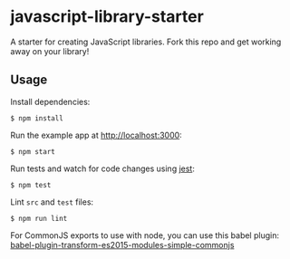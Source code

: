 # javascript-library-starter

A starter for creating JavaScript libraries. Fork this repo and get working away on your library!

## Usage

Install dependencies:

```
$ npm install
```

Run the example app at [http://localhost:3000](http://localhost:3000):

```
$ npm start
```

Run tests and watch for code changes using [jest](https://github.com/facebook/jest):

```
$ npm test
```

Lint `src` and `test` files:

```
$ npm run lint
```

For CommonJS exports to use with node, you can use this babel plugin: [babel-plugin-transform-es2015-modules-simple-commonjs](https://www.npmjs.com/package/babel-plugin-transform-es2015-modules-simple-commonjs)
